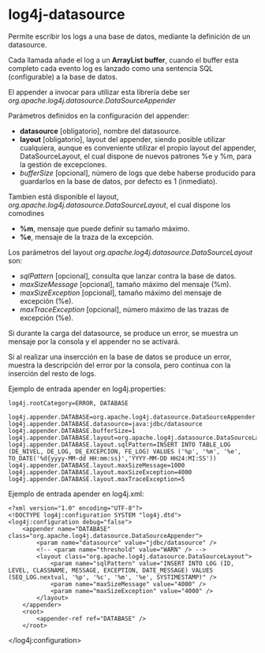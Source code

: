 # log4j-datasource
Permite escribir los logs a una base de datos, mediante la definición de un datasource.

Cada llamada añade el log a un **ArrayList buffer**, cuando el buffer esta completo cada evento log es lanzado como una sentencia SQL (configurable) a la base de datos.

El appender a invocar para utilizar esta librería debe ser *org.apache.log4j.datasource.DataSourceAppender*

Parámetros definidos en la configuración del appender: 
 * **datasource** [obligatorio], nombre del datasource. 
 * **layout** [obligatorio], layout del appender, siendo posible utilizar cualquiera, aunque es conveniente utilizar el propio layout del appender, DataSourceLayout, el cual dispone de nuevos patrones %e y %m, para la gestión de excepciones. 
 * *bufferSize* [opcional], número de logs que debe haberse producido para guardarlos en la base de datos, por defecto es 1 (inmediato).

Tambien está disponible el layout, *org.apache.log4j.datasource.DataSourceLayout*, el cual dispone los comodines
 * **%m**, mensaje que puede definir su tamaño máximo.
 * **%e**, mensaje de la traza de la excepción.
 
Los parámetros del layout *org.apache.log4j.datasource.DataSourceLayout* son: 
 * *sqlPattern* [opcional], consulta que lanzar contra la base de datos.
 * *maxSizeMessage* [opcional], tamaño máximo del mensaje (%m). 
 * *maxSizeException* [opcional], tamaño máximo del mensaje de excepción (%e).
 * *maxTraceException* [opcional], número máximo de las trazas de excepción (%e).

Si durante la carga del datasource, se produce un error, se muestra un mensaje por la consola y el appender no se activará. 

Si al realizar una insercción en la base de datos se produce un error, muestra la descripción del error por la consola, pero continua con la inserción del resto de logs. 

Ejemplo de entrada apender en log4j.properties: 

    log4j.rootCategory=ERROR, DATABASE

    log4j.appender.DATABASE=org.apache.log4j.datasource.DataSourceAppender
    log4j.appender.DATABASE.datasource=java:jdbc/datasource
    log4j.appender.DATABASE.bufferSize=1
    log4j.appender.DATABASE.layout=org.apache.log4j.datasource.DataSourceLayout
    log4j.appender.DATABASE.layout.sqlPattern=INSERT INTO TABLE_LOG (DE_NIVEL, DE_LOG, DE_EXCEPCION, FE_LOG) VALUES ('%p', '%m', '%e', TO_DATE('%d{yyyy-MM-dd HH:mm:ss}','YYYY-MM-DD HH24:MI:SS'))
    log4j.appender.DATABASE.layout.maxSizeMessage=1000
    log4j.appender.DATABASE.layout.maxSizeException=4000
    log4j.appender.DATABASE.layout.maxTraceException=5


Ejemplo de entrada apender en log4j.xml:

    <?xml version="1.0" encoding="UTF-8"?>
    <!DOCTYPE log4j:configuration SYSTEM "log4j.dtd">
    <log4j:configuration debug="false">
        <appender name="DATABASE" class="org.apache.log4j.datasource.DataSourceAppender">
            <param name="datasource" value="jdbc/datasource" />
            <!-- <param name="threshold" value="WARN" /> -->
            <layout class="org.apache.log4j.datasource.DataSourceLayout">
                <param name="sqlPattern" value="INSERT INTO LOG (ID, LEVEL, CLASSNAME, MESSAGE, EXCEPTION, DATE_MESSAGE) VALUES (SEQ_LOG.nextval, '%p', '%c', '%m', '%e', SYSTIMESTAMP)" />
                <param name="maxSizeMessage" value="4000" />
                <param name="maxSizeException" value="4000" />
            </layout>
        </appender>
        <root>
            <appender-ref ref="DATABASE" />
        </root>
   </log4j:configuration>